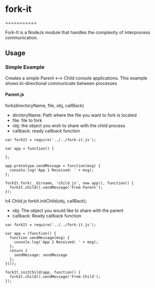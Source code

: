 # fork-it
===========

Fork-It is a NodeJs module that handles the complexity of interprocess communication.

## Usage

### Simple Example
Creates a simple Parent <--> Child console applications.  This example shows bi-directional communicate between processes

#### Parent.js
fork(directoryName, file, obj, callBack)
 - dirctoryName: Path where the file you want to fork is located
 - file: file to fork
 - obj: the object you wish to share with the child process
 - callback: ready callback function

```
var forkIt = require('../../fork-it.js');

var app = function() {

};

app.prototype.sendMessage = function(msg) {
  console.log('App 1 Received: ' + msg);
};

forkIt.fork(__dirname, 'child.js', new app(), function() {
  forkIt.child().sendMessage('From Parent');
});

```

h4 Child.js
forkIt.initChild(obj, callBack);
 - obj: The object you would like to share with the parent
 - callback: Ready callback function

```
var forkIt = require('../../fork-it.js');

var app = (function() {
  function sendMessage(msg) {
    console.log('App 2 Received: ' + msg);
  };
  return {
    sendMessage: sendMessage
  };
}());

forkIt.initChild(app, function() {
  forkIt.child().sendMessage('From Child');
});


```
